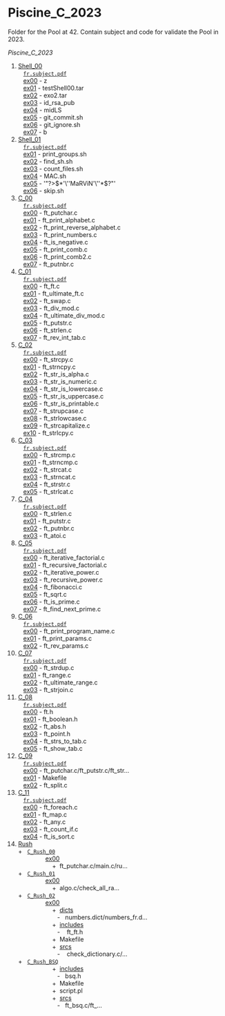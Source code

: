 # Piscine_C_2023
Folder for the Pool at 42.
Contain subject and code for validate the Pool in 2023.

*Piscine_C_2023* <br />
1. [Shell_00](https://github.com/M1000-93/42_Paris/tree/master/42_Paris_2023/Piscine_C_2023/Shell_00) <br />
&nbsp;&nbsp;&nbsp;[```fr.subject.pdf```](https://github.com/M1000-93/42_Paris/tree/master/42_Paris_2023/Piscine_C_2023/Shell_00/fr.subject.pdf) <br />
&nbsp;&nbsp;&nbsp;[ex00](https://github.com/M1000-93/42_Paris/tree/master/42_Paris_2023/Piscine_C_2023/Shell_00/ex00) - z <br />
&nbsp;&nbsp;&nbsp;[ex01](https://github.com/M1000-93/42_Paris/tree/master/42_Paris_2023/Piscine_C_2023/Shell_00/ex01) - testShell00.tar <br />
&nbsp;&nbsp;&nbsp;[ex02](https://github.com/M1000-93/42_Paris/tree/master/42_Paris_2023/Piscine_C_2023/Shell_00/ex02) - exo2.tar <br />
&nbsp;&nbsp;&nbsp;[ex03](https://github.com/M1000-93/42_Paris/tree/master/42_Paris_2023/Piscine_C_2023/Shell_00/ex03) - id_rsa_pub <br />
&nbsp;&nbsp;&nbsp;[ex04](https://github.com/M1000-93/42_Paris/tree/master/42_Paris_2023/Piscine_C_2023/Shell_00/ex04) - midLS <br />
&nbsp;&nbsp;&nbsp;[ex05](https://github.com/M1000-93/42_Paris/tree/master/42_Paris_2023/Piscine_C_2023/Shell_00/ex05) - git_commit.sh <br />
&nbsp;&nbsp;&nbsp;[ex06](https://github.com/M1000-93/42_Paris/tree/master/42_Paris_2023/Piscine_C_2023/Shell_00/ex06) - git_ignore.sh <br />
&nbsp;&nbsp;&nbsp;[ex07](https://github.com/M1000-93/42_Paris/tree/master/42_Paris_2023/Piscine_C_2023/Shell_00/ex07) - b
1. [Shell_01](https://github.com/M1000-93/42_Paris/tree/master/42_Paris_2023/Piscine_C_2023/Shell_01) <br />
&nbsp;&nbsp;&nbsp;[```fr.subject.pdf```](https://github.com/M1000-93/42_Paris/blob/master/42_Paris_2023/Piscine_C_2023/Shell_01/fr.subject.pdf) <br />
&nbsp;&nbsp;&nbsp;[ex01](https://github.com/M1000-93/42_Paris/tree/master/42_Paris_2023/Piscine_C_2023/Shell_01/ex01) - print_groups.sh <br />
&nbsp;&nbsp;&nbsp;[ex02](https://github.com/M1000-93/42_Paris/tree/master/42_Paris_2023/Piscine_C_2023/Shell_01/ex02) - find_sh.sh <br />
&nbsp;&nbsp;&nbsp;[ex03](https://github.com/M1000-93/42_Paris/tree/master/42_Paris_2023/Piscine_C_2023/Shell_01/ex03) - count_files.sh <br />
&nbsp;&nbsp;&nbsp;[ex04](https://github.com/M1000-93/42_Paris/tree/master/42_Paris_2023/Piscine_C_2023/Shell_01/ex04) - MAC.sh <br />
&nbsp;&nbsp;&nbsp;[ex05](https://github.com/M1000-93/42_Paris/tree/master/42_Paris_2023/Piscine_C_2023/Shell_01/ex05) - '"\?>$*'\''MaRViN'\''*$?\"' <br />
&nbsp;&nbsp;&nbsp;[ex06](https://github.com/M1000-93/42_Paris/tree/master/42_Paris_2023/Piscine_C_2023/Shell_01/ex06) - skip.sh
1. [C_00](https://github.com/M1000-93/42_Paris/tree/master/42_Paris_2023/Piscine_C_2023/C_00) <br />
&nbsp;&nbsp;&nbsp;[```fr.subject.pdf```](https://github.com/M1000-93/42_Paris/tree/master/42_Paris_2023/Piscine_C_2023/Shell_00/fr.subject.pdf) <br />
&nbsp;&nbsp;&nbsp;[ex00](https://github.com/M1000-93/42_Paris/tree/master/42_Paris_2023/Piscine_C_2023/C_00/ex00) - ft_putchar.c <br />
&nbsp;&nbsp;&nbsp;[ex01](https://github.com/M1000-93/42_Paris/tree/master/42_Paris_2023/Piscine_C_2023/C_00/ex01) - ft_print_alphabet.c <br />
&nbsp;&nbsp;&nbsp;[ex02](https://github.com/M1000-93/42_Paris/tree/master/42_Paris_2023/Piscine_C_2023/C_00/ex02) - ft_print_reverse_alphabet.c <br />
&nbsp;&nbsp;&nbsp;[ex03](https://github.com/M1000-93/42_Paris/tree/master/42_Paris_2023/Piscine_C_2023/C_00/ex03) - ft_print_numbers.c <br />
&nbsp;&nbsp;&nbsp;[ex04](https://github.com/M1000-93/42_Paris/tree/master/42_Paris_2023/Piscine_C_2023/C_00/ex04) - ft_is_negative.c <br />
&nbsp;&nbsp;&nbsp;[ex05](https://github.com/M1000-93/42_Paris/tree/master/42_Paris_2023/Piscine_C_2023/C_00/ex05) - ft_print_comb.c <br />
&nbsp;&nbsp;&nbsp;[ex06](https://github.com/M1000-93/42_Paris/tree/master/42_Paris_2023/Piscine_C_2023/C_00/ex06) - ft_print_comb2.c <br />
&nbsp;&nbsp;&nbsp;[ex07](https://github.com/M1000-93/42_Paris/tree/master/42_Paris_2023/Piscine_C_2023/C_00/ex07) - ft_putnbr.c
1. [C_01](https://github.com/M1000-93/42_Paris/tree/master/42_Paris_2023/Piscine_C_2023/C_01) <br />
&nbsp;&nbsp;&nbsp;[```fr.subject.pdf```](https://github.com/M1000-93/42_Paris/tree/master/42_Paris_2023/Piscine_C_2023/C_01/fr.subject.pdf) <br />
&nbsp;&nbsp;&nbsp;[ex00](https://github.com/M1000-93/42_Paris/tree/master/42_Paris_2023/Piscine_C_2023/C_01/ex00) - ft_ft.c <br />
&nbsp;&nbsp;&nbsp;[ex01](https://github.com/M1000-93/42_Paris/tree/master/42_Paris_2023/Piscine_C_2023/C_01/ex01) - ft_ultimate_ft.c <br />
&nbsp;&nbsp;&nbsp;[ex02](https://github.com/M1000-93/42_Paris/tree/master/42_Paris_2023/Piscine_C_2023/C_01/ex02) - ft_swap.c <br />
&nbsp;&nbsp;&nbsp;[ex03](https://github.com/M1000-93/42_Paris/tree/master/42_Paris_2023/Piscine_C_2023/C_01/ex03) - ft_div_mod.c <br />
&nbsp;&nbsp;&nbsp;[ex04](https://github.com/M1000-93/42_Paris/tree/master/42_Paris_2023/Piscine_C_2023/C_01/ex04) - ft_ultimate_div_mod.c <br />
&nbsp;&nbsp;&nbsp;[ex05](https://github.com/M1000-93/42_Paris/tree/master/42_Paris_2023/Piscine_C_2023/C_01/ex05) - ft_putstr.c <br />
&nbsp;&nbsp;&nbsp;[ex06](https://github.com/M1000-93/42_Paris/tree/master/42_Paris_2023/Piscine_C_2023/C_01/ex06) - ft_strlen.c <br />
&nbsp;&nbsp;&nbsp;[ex07](https://github.com/M1000-93/42_Paris/tree/master/42_Paris_2023/Piscine_C_2023/C_01/ex07) - ft_rev_int_tab.c
1. [C_02](https://github.com/M1000-93/42_Paris/tree/master/42_Paris_2023/Piscine_C_2023/C_02) <br />
&nbsp;&nbsp;&nbsp;[```fr.subject.pdf```](https://github.com/M1000-93/42_Paris/tree/master/42_Paris_2023/Piscine_C_2023/C_02/fr.subject.pdf) <br />
&nbsp;&nbsp;&nbsp;[ex00](https://github.com/M1000-93/42_Paris/tree/master/42_Paris_2023/Piscine_C_2023/C_02/ex00) - ft_strcpy.c <br />
&nbsp;&nbsp;&nbsp;[ex01](https://github.com/M1000-93/42_Paris/tree/master/42_Paris_2023/Piscine_C_2023/C_02/ex01) - ft_strncpy.c <br />
&nbsp;&nbsp;&nbsp;[ex02](https://github.com/M1000-93/42_Paris/tree/master/42_Paris_2023/Piscine_C_2023/C_02/ex02) - ft_str_is_alpha.c <br />
&nbsp;&nbsp;&nbsp;[ex03](https://github.com/M1000-93/42_Paris/tree/master/42_Paris_2023/Piscine_C_2023/C_02/ex03) - ft_str_is_numeric.c <br />
&nbsp;&nbsp;&nbsp;[ex04](https://github.com/M1000-93/42_Paris/tree/master/42_Paris_2023/Piscine_C_2023/C_02/ex04) - ft_str_is_lowercase.c <br />
&nbsp;&nbsp;&nbsp;[ex05](https://github.com/M1000-93/42_Paris/tree/master/42_Paris_2023/Piscine_C_2023/C_02/ex05) - ft_str_is_uppercase.c <br />
&nbsp;&nbsp;&nbsp;[ex06](https://github.com/M1000-93/42_Paris/tree/master/42_Paris_2023/Piscine_C_2023/C_02/ex06) - ft_str_is_printable.c <br />
&nbsp;&nbsp;&nbsp;[ex07](https://github.com/M1000-93/42_Paris/tree/master/42_Paris_2023/Piscine_C_2023/C_02/ex07) - ft_strupcase.c <br />
&nbsp;&nbsp;&nbsp;[ex08](https://github.com/M1000-93/42_Paris/tree/master/42_Paris_2023/Piscine_C_2023/C_02/ex08) - ft_strlowcase.c <br />
&nbsp;&nbsp;&nbsp;[ex09](https://github.com/M1000-93/42_Paris/tree/master/42_Paris_2023/Piscine_C_2023/C_02/ex09) - ft_strcapitalize.c <br />
&nbsp;&nbsp;&nbsp;[ex10](https://github.com/M1000-93/42_Paris/tree/master/42_Paris_2023/Piscine_C_2023/C_02/ex10) - ft_strlcpy.c
1. [C_03](https://github.com/M1000-93/42_Paris/tree/master/42_Paris_2023/Piscine_C_2023/C_03) <br />
&nbsp;&nbsp;&nbsp;[```fr.subject.pdf```](https://github.com/M1000-93/42_Paris/tree/master/42_Paris_2023/Piscine_C_2023/C_03/fr.subject.pdf) <br />
&nbsp;&nbsp;&nbsp;[ex00](https://github.com/M1000-93/42_Paris/tree/master/42_Paris_2023/Piscine_C_2023/C_03/ex00) - ft_strcmp.c <br />
&nbsp;&nbsp;&nbsp;[ex01](https://github.com/M1000-93/42_Paris/tree/master/42_Paris_2023/Piscine_C_2023/C_03/ex01) - ft_strncmp.c <br />
&nbsp;&nbsp;&nbsp;[ex02](https://github.com/M1000-93/42_Paris/tree/master/42_Paris_2023/Piscine_C_2023/C_03/ex02) - ft_strcat.c <br />
&nbsp;&nbsp;&nbsp;[ex03](https://github.com/M1000-93/42_Paris/tree/master/42_Paris_2023/Piscine_C_2023/C_03/ex03) - ft_strncat.c <br />
&nbsp;&nbsp;&nbsp;[ex04](https://github.com/M1000-93/42_Paris/tree/master/42_Paris_2023/Piscine_C_2023/C_03/ex04) - ft_strstr.c <br />
&nbsp;&nbsp;&nbsp;[ex05](https://github.com/M1000-93/42_Paris/tree/master/42_Paris_2023/Piscine_C_2023/C_03/ex05) - ft_strlcat.c
1. [C_04](https://github.com/M1000-93/42_Paris/tree/master/42_Paris_2023/Piscine_C_2023/C_04) <br />
&nbsp;&nbsp;&nbsp;[```fr.subject.pdf```](https://github.com/M1000-93/42_Paris/tree/master/42_Paris_2023/Piscine_C_2023/C_04/fr.subject.pdf) <br />
&nbsp;&nbsp;&nbsp;[ex00](https://github.com/M1000-93/42_Paris/tree/master/42_Paris_2023/Piscine_C_2023/C_04/ex00) - ft_strlen.c <br />
&nbsp;&nbsp;&nbsp;[ex01](https://github.com/M1000-93/42_Paris/tree/master/42_Paris_2023/Piscine_C_2023/C_04/ex01) - ft_putstr.c <br />
&nbsp;&nbsp;&nbsp;[ex02](https://github.com/M1000-93/42_Paris/tree/master/42_Paris_2023/Piscine_C_2023/C_04/ex02) - ft_putnbr.c <br />
&nbsp;&nbsp;&nbsp;[ex03](https://github.com/M1000-93/42_Paris/tree/master/42_Paris_2023/Piscine_C_2023/C_04/ex03) - ft_atoi.c
1. [C_05](https://github.com/M1000-93/42_Paris/tree/master/42_Paris_2023/Piscine_C_2023/C_05) <br />
&nbsp;&nbsp;&nbsp;[```fr.subject.pdf```](https://github.com/M1000-93/42_Paris/tree/master/42_Paris_2023/Piscine_C_2023/C_05/fr.subject.pdf) <br />
&nbsp;&nbsp;&nbsp;[ex00](https://github.com/M1000-93/42_Paris/tree/master/42_Paris_2023/Piscine_C_2023/C_05/ex00) - ft_iterative_factorial.c <br />
&nbsp;&nbsp;&nbsp;[ex01](https://github.com/M1000-93/42_Paris/tree/master/42_Paris_2023/Piscine_C_2023/C_05/ex01) - ft_recursive_factorial.c <br />
&nbsp;&nbsp;&nbsp;[ex02](https://github.com/M1000-93/42_Paris/tree/master/42_Paris_2023/Piscine_C_2023/C_05/ex02) - ft_iterative_power.c <br />
&nbsp;&nbsp;&nbsp;[ex03](https://github.com/M1000-93/42_Paris/tree/master/42_Paris_2023/Piscine_C_2023/C_05/ex03) - ft_recursive_power.c <br />
&nbsp;&nbsp;&nbsp;[ex04](https://github.com/M1000-93/42_Paris/tree/master/42_Paris_2023/Piscine_C_2023/C_05/ex04) - ft_fibonacci.c <br />
&nbsp;&nbsp;&nbsp;[ex05](https://github.com/M1000-93/42_Paris/tree/master/42_Paris_2023/Piscine_C_2023/C_05/ex05) - ft_sqrt.c <br />
&nbsp;&nbsp;&nbsp;[ex06](https://github.com/M1000-93/42_Paris/tree/master/42_Paris_2023/Piscine_C_2023/C_05/ex06) - ft_is_prime.c <br />
&nbsp;&nbsp;&nbsp;[ex07](https://github.com/M1000-93/42_Paris/tree/master/42_Paris_2023/Piscine_C_2023/C_05/ex07) - ft_find_next_prime.c
1. [C_06](https://github.com/M1000-93/42_Paris/tree/master/42_Paris_2023/Piscine_C_2023/C_06) <br />
&nbsp;&nbsp;&nbsp;[```fr.subject.pdf```](https://github.com/M1000-93/42_Paris/tree/master/42_Paris_2023/Piscine_C_2023/C_06/fr.subject.pdf) <br />
&nbsp;&nbsp;&nbsp;[ex00](https://github.com/M1000-93/42_Paris/tree/master/42_Paris_2023/Piscine_C_2023/C_06/ex00) - ft_print_program_name.c <br />
&nbsp;&nbsp;&nbsp;[ex01](https://github.com/M1000-93/42_Paris/tree/master/42_Paris_2023/Piscine_C_2023/C_06/ex01) - ft_print_params.c <br />
&nbsp;&nbsp;&nbsp;[ex02](https://github.com/M1000-93/42_Paris/tree/master/42_Paris_2023/Piscine_C_2023/C_06/ex02) - ft_rev_params.c
1. [C_07](https://github.com/M1000-93/42_Paris/tree/master/42_Paris_2023/Piscine_C_2023/C_07) <br />
&nbsp;&nbsp;&nbsp;[```fr.subject.pdf```](https://github.com/M1000-93/42_Paris/tree/master/42_Paris_2023/Piscine_C_2023/C_07/fr.subject.pdf) <br />
&nbsp;&nbsp;&nbsp;[ex00](https://github.com/M1000-93/42_Paris/tree/master/42_Paris_2023/Piscine_C_2023/C_07/ex00) - ft_strdup.c <br />
&nbsp;&nbsp;&nbsp;[ex01](https://github.com/M1000-93/42_Paris/tree/master/42_Paris_2023/Piscine_C_2023/C_07/ex01) - ft_range.c <br />
&nbsp;&nbsp;&nbsp;[ex02](https://github.com/M1000-93/42_Paris/tree/master/42_Paris_2023/Piscine_C_2023/C_07/ex02) - ft_ultimate_range.c <br />
&nbsp;&nbsp;&nbsp;[ex03](https://github.com/M1000-93/42_Paris/tree/master/42_Paris_2023/Piscine_C_2023/C_07/ex03) - ft_strjoin.c
1. [C_08](https://github.com/M1000-93/42_Paris/tree/master/42_Paris_2023/Piscine_C_2023/C_08) <br />
&nbsp;&nbsp;&nbsp;[```fr.subject.pdf```](https://github.com/M1000-93/42_Paris/tree/master/42_Paris_2023/Piscine_C_2023/C_08/fr.subject.pdf) <br />
&nbsp;&nbsp;&nbsp;[ex00](https://github.com/M1000-93/42_Paris/tree/master/42_Paris_2023/Piscine_C_2023/C_08/ex00) - ft.h <br />
&nbsp;&nbsp;&nbsp;[ex01](https://github.com/M1000-93/42_Paris/tree/master/42_Paris_2023/Piscine_C_2023/C_08/ex01) - ft_boolean.h <br />
&nbsp;&nbsp;&nbsp;[ex02](https://github.com/M1000-93/42_Paris/tree/master/42_Paris_2023/Piscine_C_2023/C_08/ex02) - ft_abs.h <br />
&nbsp;&nbsp;&nbsp;[ex03](https://github.com/M1000-93/42_Paris/tree/master/42_Paris_2023/Piscine_C_2023/C_08/ex03) - ft_point.h <br />
&nbsp;&nbsp;&nbsp;[ex04](https://github.com/M1000-93/42_Paris/tree/master/42_Paris_2023/Piscine_C_2023/C_08/ex04) - ft_strs_to_tab.c <br />
&nbsp;&nbsp;&nbsp;[ex05](https://github.com/M1000-93/42_Paris/tree/master/42_Paris_2023/Piscine_C_2023/C_08/ex05) - ft_show_tab.c
1. [C_09](https://github.com/M1000-93/42_Paris/tree/master/42_Paris_2023/Piscine_C_2023/C_09) <br />
&nbsp;&nbsp;&nbsp;[```fr.subject.pdf```](https://github.com/M1000-93/42_Paris/tree/master/42_Paris_2023/Piscine_C_2023/C_09/fr.subject.pdf) <br />
&nbsp;&nbsp;&nbsp;[ex00](https://github.com/M1000-93/42_Paris/tree/master/42_Paris_2023/Piscine_C_2023/C_09/ex00) - ft_putchar.c/ft_putstr.c/ft_str... <br />
&nbsp;&nbsp;&nbsp;[ex01](https://github.com/M1000-93/42_Paris/tree/master/42_Paris_2023/Piscine_C_2023/C_09/ex01) - Makefile <br />
&nbsp;&nbsp;&nbsp;[ex02](https://github.com/M1000-93/42_Paris/tree/master/42_Paris_2023/Piscine_C_2023/C_09/ex02) - ft_split.c
1. [C_11](https://github.com/M1000-93/42_Paris/tree/master/42_Paris_2023/Piscine_C_2023/C_11) <br />
&nbsp;&nbsp;&nbsp;[```fr.subject.pdf```](https://github.com/M1000-93/42_Paris/tree/master/42_Paris_2023/Piscine_C_2023/C_11/fr.subject.pdf) <br />
&nbsp;&nbsp;&nbsp;[ex00](https://github.com/M1000-93/42_Paris/tree/master/42_Paris_2023/Piscine_C_2023/C_11/ex00) - ft_foreach.c <br />
&nbsp;&nbsp;&nbsp;[ex01](https://github.com/M1000-93/42_Paris/tree/master/42_Paris_2023/Piscine_C_2023/C_11/ex01) - ft_map.c <br />
&nbsp;&nbsp;&nbsp;[ex02](https://github.com/M1000-93/42_Paris/tree/master/42_Paris_2023/Piscine_C_2023/C_11/ex02) - ft_any.c <br />
&nbsp;&nbsp;&nbsp;[ex03](https://github.com/M1000-93/42_Paris/tree/master/42_Paris_2023/Piscine_C_2023/C_11/ex03) - ft_count_if.c <br />
&nbsp;&nbsp;&nbsp;[ex04](https://github.com/M1000-93/42_Paris/tree/master/42_Paris_2023/Piscine_C_2023/C_11/ex04) - ft_is_sort.c
1. [Rush](https://github.com/M1000-93/42_Paris/tree/master/42_Paris_2023/Piscine_C_2023/Rush) <br />
+&nbsp;&nbsp;&nbsp;[`C_Rush_00`](https://github.com/M1000-93/42_Paris/tree/master/42_Paris_2023/Piscine_C_2023/Rush/C_Rush_00/ex00) <br />
&nbsp;&nbsp;&nbsp;&nbsp;&nbsp;&nbsp;&nbsp;&nbsp;&nbsp;&nbsp;&nbsp;&nbsp;&nbsp;&nbsp;&nbsp;&nbsp;[ex00](https://github.com/M1000-93/42_Paris/tree/master/42_Paris_2023/Piscine_C_2023/Rush/C_Rush_00/ex00) <br />
&nbsp;&nbsp;&nbsp;&nbsp;&nbsp;&nbsp;&nbsp;&nbsp;&nbsp;&nbsp;&nbsp;&nbsp;&nbsp;&nbsp;&nbsp;&nbsp;&nbsp;&nbsp;&nbsp;&nbsp;+&nbsp;&nbsp;ft_putchar.c/main.c/ru... <br />
+&nbsp;&nbsp;&nbsp;[`C_Rush_01`](https://github.com/M1000-93/42_Paris/tree/master/42_Paris_2023/Piscine_C_2023/Rush/C_Rush_01/ex00) <br />
&nbsp;&nbsp;&nbsp;&nbsp;&nbsp;&nbsp;&nbsp;&nbsp;&nbsp;&nbsp;&nbsp;&nbsp;&nbsp;&nbsp;&nbsp;&nbsp;[ex00](https://github.com/M1000-93/42_Paris/tree/master/42_Paris_2023/Piscine_C_2023/Rush/C_Rush_01/ex00) <br />
&nbsp;&nbsp;&nbsp;&nbsp;&nbsp;&nbsp;&nbsp;&nbsp;&nbsp;&nbsp;&nbsp;&nbsp;&nbsp;&nbsp;&nbsp;&nbsp;&nbsp;&nbsp;&nbsp;&nbsp;+&nbsp;&nbsp;algo.c/check_all_ra... <br />
+&nbsp;&nbsp;&nbsp;[`C_Rush_02`](https://github.com/M1000-93/42_Paris/tree/master/42_Paris_2023/Piscine_C_2023/Rush/C_Rush_02/ex00) <br />
&nbsp;&nbsp;&nbsp;&nbsp;&nbsp;&nbsp;&nbsp;&nbsp;&nbsp;&nbsp;&nbsp;&nbsp;&nbsp;&nbsp;&nbsp;&nbsp;[ex00](https://github.com/M1000-93/42_Paris/tree/master/42_Paris_2023/Piscine_C_2023/Rush/C_Rush_02/ex00) <br />
&nbsp;&nbsp;&nbsp;&nbsp;&nbsp;&nbsp;&nbsp;&nbsp;&nbsp;&nbsp;&nbsp;&nbsp;&nbsp;&nbsp;&nbsp;&nbsp;&nbsp;&nbsp;&nbsp;&nbsp;+&nbsp;&nbsp;[dicts](https://github.com/M1000-93/42_Paris/tree/master/42_Paris_2023/Piscine_C_2023/Rush/C_Rush_02/ex00/dicts) <br />
&nbsp;&nbsp;&nbsp;&nbsp;&nbsp;&nbsp;&nbsp;&nbsp;&nbsp;&nbsp;&nbsp;&nbsp;&nbsp;&nbsp;&nbsp;&nbsp;&nbsp;&nbsp;&nbsp;&nbsp;&nbsp;&nbsp;&nbsp;-&nbsp;&nbsp;&nbsp;numbers.dict/numbers_fr.d... <br />
&nbsp;&nbsp;&nbsp;&nbsp;&nbsp;&nbsp;&nbsp;&nbsp;&nbsp;&nbsp;&nbsp;&nbsp;&nbsp;&nbsp;&nbsp;&nbsp;&nbsp;&nbsp;&nbsp;&nbsp;+&nbsp;&nbsp;[includes](https://github.com/M1000-93/42_Paris/tree/master/42_Paris_2023/Piscine_C_2023/Rush/C_Rush_02/ex00/includes) <br />
&nbsp;&nbsp;&nbsp;&nbsp;&nbsp;&nbsp;&nbsp;&nbsp;&nbsp;&nbsp;&nbsp;&nbsp;&nbsp;&nbsp;&nbsp;&nbsp;&nbsp;&nbsp;&nbsp;&nbsp;&nbsp;&nbsp;&nbsp;-&nbsp;&nbsp;&nbsp; ft_ft.h <br />
&nbsp;&nbsp;&nbsp;&nbsp;&nbsp;&nbsp;&nbsp;&nbsp;&nbsp;&nbsp;&nbsp;&nbsp;&nbsp;&nbsp;&nbsp;&nbsp;&nbsp;&nbsp;&nbsp;&nbsp;+&nbsp;&nbsp;Makefile <br />
&nbsp;&nbsp;&nbsp;&nbsp;&nbsp;&nbsp;&nbsp;&nbsp;&nbsp;&nbsp;&nbsp;&nbsp;&nbsp;&nbsp;&nbsp;&nbsp;&nbsp;&nbsp;&nbsp;&nbsp;+&nbsp;&nbsp;[srcs](https://github.com/M1000-93/42_Paris/tree/master/42_Paris_2023/Piscine_C_2023/Rush/C_Rush_02/ex00/srcs) <br />
&nbsp;&nbsp;&nbsp;&nbsp;&nbsp;&nbsp;&nbsp;&nbsp;&nbsp;&nbsp;&nbsp;&nbsp;&nbsp;&nbsp;&nbsp;&nbsp;&nbsp;&nbsp;&nbsp;&nbsp;&nbsp;&nbsp;&nbsp;-&nbsp;&nbsp;&nbsp; check_dictionary.c/... <br />
+&nbsp;&nbsp;&nbsp;[`C_Rush_BSQ`](https://github.com/M1000-93/42_Paris/tree/master/42_Paris_2023/Piscine_C_2023/Rush/C_Rush_BSQ) <br />
&nbsp;&nbsp;&nbsp;&nbsp;&nbsp;&nbsp;&nbsp;&nbsp;&nbsp;&nbsp;&nbsp;&nbsp;&nbsp;&nbsp;&nbsp;&nbsp;&nbsp;&nbsp;&nbsp;&nbsp;+&nbsp;&nbsp;[includes](https://github.com/M1000-93/42_Paris/tree/master/42_Paris_2023/Piscine_C_2023/Rush/C_Rush_BSQ/includes) <br />
&nbsp;&nbsp;&nbsp;&nbsp;&nbsp;&nbsp;&nbsp;&nbsp;&nbsp;&nbsp;&nbsp;&nbsp;&nbsp;&nbsp;&nbsp;&nbsp;&nbsp;&nbsp;&nbsp;&nbsp;&nbsp;&nbsp;&nbsp;-&nbsp;&nbsp;&nbsp;bsq.h <br />
&nbsp;&nbsp;&nbsp;&nbsp;&nbsp;&nbsp;&nbsp;&nbsp;&nbsp;&nbsp;&nbsp;&nbsp;&nbsp;&nbsp;&nbsp;&nbsp;&nbsp;&nbsp;&nbsp;&nbsp;+&nbsp;&nbsp;Makefile <br />
&nbsp;&nbsp;&nbsp;&nbsp;&nbsp;&nbsp;&nbsp;&nbsp;&nbsp;&nbsp;&nbsp;&nbsp;&nbsp;&nbsp;&nbsp;&nbsp;&nbsp;&nbsp;&nbsp;&nbsp;+&nbsp;&nbsp;script.pl <br />
&nbsp;&nbsp;&nbsp;&nbsp;&nbsp;&nbsp;&nbsp;&nbsp;&nbsp;&nbsp;&nbsp;&nbsp;&nbsp;&nbsp;&nbsp;&nbsp;&nbsp;&nbsp;&nbsp;&nbsp;+&nbsp;&nbsp;[srcs](https://github.com/M1000-93/42_Paris/tree/master/42_Paris_2023/Piscine_C_2023/Rush/C_Rush_BSQ/srcs) <br />
&nbsp;&nbsp;&nbsp;&nbsp;&nbsp;&nbsp;&nbsp;&nbsp;&nbsp;&nbsp;&nbsp;&nbsp;&nbsp;&nbsp;&nbsp;&nbsp;&nbsp;&nbsp;&nbsp;&nbsp;&nbsp;&nbsp;&nbsp;-&nbsp;&nbsp;&nbsp;ft_bsq.c/ft_...